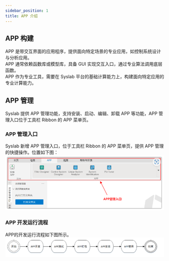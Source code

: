 ```yaml
---
sidebar_position: 1
title: APP 介绍
---
```

## APP 构建
APP 是带交互界面的应用程序，提供面向特定场景的专业应用，如控制系统设计与分析应用。  
APP 通常依赖函数库或模型库，具备 GUI 实现交互入口，通过专业算法调用底层函数。  
APP 作为专业工具，需要在 Syslab 平台的基础计算能力上，构建面向特定应用的专业计算能力。
## APP 管理
Syslab 提供 APP 管理功能，支持安装、启动、编辑、卸载 APP 等功能，APP 管理入口位于工具栏 Ribbon 的 APP 菜单页。
### APP 管理入口
Syslab 新增 APP 管理入口，位于工具栏 Ribbon 的 APP 菜单页，提供 APP 管理的快捷操作。位置如下图：
![appManage demo](./img/appManage.png)
### APP 开发运行流程
APP的开发运行流程如下图所示。
![devApp demo](./img/devApp.png)